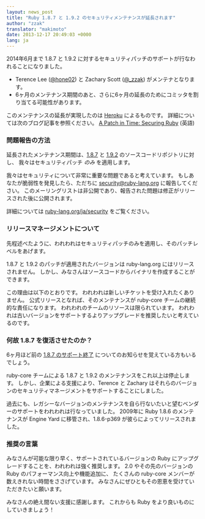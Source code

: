```yaml
---
layout: news_post
title: "Ruby 1.8.7 と 1.9.2 のセキュリティメンテナンスが延長されます"
author: "zzak"
translator: "makimoto"
date: 2013-12-17 20:49:03 +0000
lang: ja
---
```


2014年6月まで 1.8.7 と 1.9.2 に対するセキュリティパッチのサポートが行なわれることになりました。

* Terence Lee ([@hone02](https://twitter.com/hone02)) と Zachary Scott ([@_zzak](https://twitter.com/_zzak)) がメンテナとなります。
* 6ヶ月のメンテナンス期間のあと、さらに6ヶ月の延長のためにコミッタを割り当てる可能性があります。

このメンテナンスの延長が実現したのは [Heroku][heroku] によるものです。
詳細については次のブログ記事を参照ください。
[A Patch in Time: Securing Ruby][securing-ruby] (英語)


### 問題報告の方法

延長されたメンテナンス期間は、[1.8.7][source-187] と [1.9.2][source-192] のソースコードリポジトリに対し、
我々はセキュリティパッチ _のみ_ を適用します。

我々はセキュリティについて非常に重要な問題であると考えています。
もしあなたが脆弱性を発見したら、ただちに security@ruby-lang.org に報告してください。
このメーリングリストは非公開であり、報告された問題は修正がリリースされた後に公開されます。

詳細については [ruby-lang.org/ja/security][security-ja] をご覧ください。

### リリースマネージメントについて

先程述べたように、われわれはセキュリティパッチのみを適用し、そのパッチレベルをあげます。

1.8.7 と 1.9.2 のパッチが適用されたバージョンは ruby-lang.org にはリリースされません。
しかし、みなさんはソースコードからバイナリを作成することができます。

この理由は以下のとおりです。
われわれは新しいチケットを受け入れたくありません。
公式リリースとなれば、そのメンテナンスが ruby-core チームの継続的な責任になります。
われわれのチームのリソースは限られています。
われわれは古いバージョンをサポートするよりアップグレードを推奨したいと考えているのです。

### 何故 1.8.7 を復活させたのか？

6ヶ月ほど前の [1.8.7 のサポート終了][sunset-187-ja] についてのお知らせを覚えている方もいるでしょう。

ruby-core チームによる 1.8.7 と 1.9.2 のメンテナンスをこれ以上は停止します。
しかし、企業による支援により、Terence と Zachary はそれらのバージョンのセキュリティマネージメントをサポートすることにしました。

過去にも、レガシーなバージョンのメンテナンスを自ら行ないたいと望むベンダーのサポートをわれわれは行なっていました。
2009年に Ruby 1.8.6 のメンテナンスが Engine Yard に移管され、1.8.6-p369 が彼らによってリリースされました。

### 推奨の言葉

みなさんが可能な限り早く、サポートされているバージョンの Ruby にアップグレードすることを、われわれは強く推奨します。
2.0 やその先のバージョンの Ruby のパフォーマンス向上や機能追加に、
たくさんの ruby-core メンバーが数えきれない時間をささげています。
みなさんにぜひともその恩恵を受けていただきたいと願います。

みなさんの絶え間ない支援に感謝します。
これからも Ruby をより良いものにしていきましょう！


[heroku]:        http://heroku.com/
[securing-ruby]: https://blog.heroku.com/archives/2013/12/5/a_patch_in_time_securing_ruby/
[source-187]:    https://bugs.ruby-lang.org/projects/ruby-187/repository
[source-192]:    https://bugs.ruby-lang.org/projects/ruby-192/repository
[security-ja]:   https://www.ruby-lang.org/ja/security/
[sunset-187-ja]: https://www.ruby-lang.org/ja/news/2013/06/30/we-retire-1-8-7/
